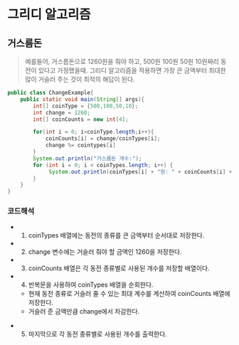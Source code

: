 # 그리디 알고리즘

## 거스름돈
>예를들어, 거스름돈으로 1260원을 줘야 하고, 500원 100원 50원 10원짜리 동전이 있다고 가정했을때. 그리디 알고리즘을 적용하면 가장 큰 금액부터 최대한 많이 거슬러 주는 것이 최적의 해답이 된다.


```Java
public class ChangeExample{
	public static void main(String[] args){
		int[] coinType = {500,100,50,10};
		int change = 1260;
		int[] coinCounts = new int[4];

		for(int i = 0; i<coinType.length;i++){
			coinCounts[i] = change/coinTypes[i];
			change %= cointypes[i]
		}
		System.out.println("거스름돈 개수:"); 
		for (int i = 0; i < coinTypes.length; i++) {
			 System.out.println(coinTypes[i] + "원: " + coinCounts[i] + "개"); 
		}
	}
}
```
### 코드해석
- 1. coinTypes 배열에는 동전의 종류를 큰 금액부터 순서대로 저장한다.
- 2. change 변수에는 거슬러 줘야 할 금액인 1260을 저장한다.
- 3. coinCounts 배열은 각 동전 종류별로 사용된 개수를 저장할 배열이다.
- 4. 반복문을 사용하여 coinTypes 배열을 순회한다.
    - 현재 동전 종류로 거슬러 줄 수 있는 최대 계수를 계산하여 coinCounts 배열에 저장한다.
    - 거슬러 준 금액만큼 change에서 차감한다.
* 5. 마지막으로 각 동전 종류별로 사용된 개수를 출력한다.

